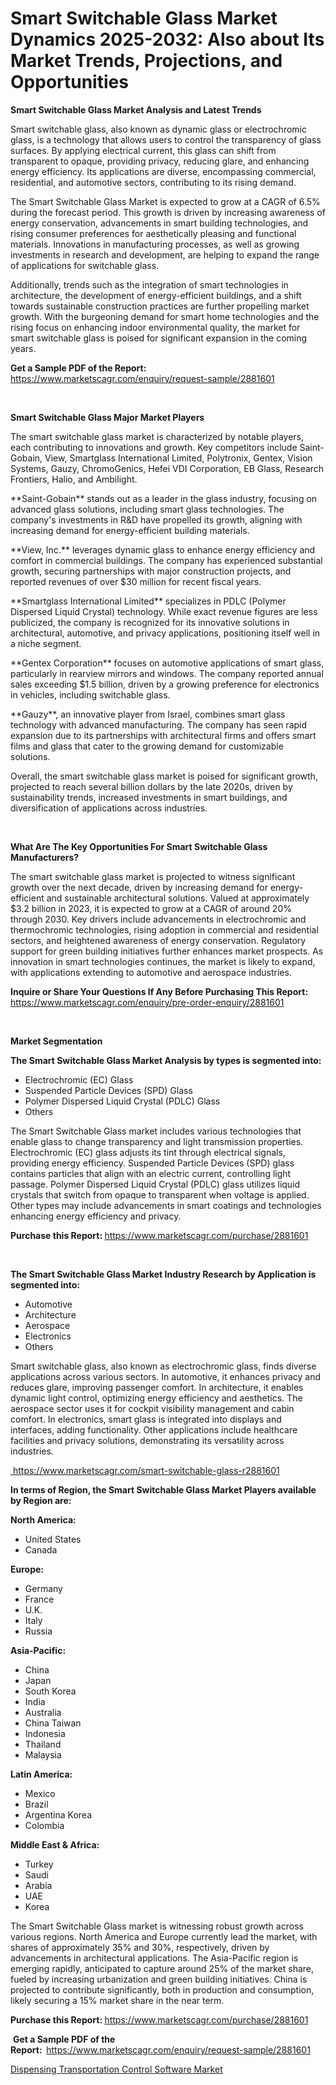 <p><h1>Smart Switchable Glass Market Dynamics 2025-2032: Also about Its Market Trends, Projections, and Opportunities</h1></p><p><strong>Smart Switchable Glass Market Analysis and Latest Trends</strong></p>
<p><p>Smart switchable glass, also known as dynamic glass or electrochromic glass, is a technology that allows users to control the transparency of glass surfaces. By applying electrical current, this glass can shift from transparent to opaque, providing privacy, reducing glare, and enhancing energy efficiency. Its applications are diverse, encompassing commercial, residential, and automotive sectors, contributing to its rising demand.</p><p>The Smart Switchable Glass Market is expected to grow at a CAGR of 6.5% during the forecast period. This growth is driven by increasing awareness of energy conservation, advancements in smart building technologies, and rising consumer preferences for aesthetically pleasing and functional materials. Innovations in manufacturing processes, as well as growing investments in research and development, are helping to expand the range of applications for switchable glass.</p><p>Additionally, trends such as the integration of smart technologies in architecture, the development of energy-efficient buildings, and a shift towards sustainable construction practices are further propelling market growth. With the burgeoning demand for smart home technologies and the rising focus on enhancing indoor environmental quality, the market for smart switchable glass is poised for significant expansion in the coming years.</p></p>
<p><strong>Get a Sample PDF of the Report:&nbsp;</strong> <a href="https://www.marketscagr.com/enquiry/request-sample/2881601?utm_campaign=2136&utm_medium=2&utm_source=Github&utm_content=ia&utm_term=12032025&utm_id=smart-switchable-glass">https://www.marketscagr.com/enquiry/request-sample/2881601</a></p>
<p>&nbsp;</p>
<p><strong>Smart Switchable Glass Major Market Players</strong></p>
<p><p>The smart switchable glass market is characterized by notable players, each contributing to innovations and growth. Key competitors include Saint-Gobain, View, Smartglass International Limited, Polytronix, Gentex, Vision Systems, Gauzy, ChromoGenics, Hefei VDI Corporation, EB Glass, Research Frontiers, Halio, and Ambilight.</p><p>**Saint-Gobain** stands out as a leader in the glass industry, focusing on advanced glass solutions, including smart glass technologies. The company's investments in R&D have propelled its growth, aligning with increasing demand for energy-efficient building materials. </p><p>**View, Inc.** leverages dynamic glass to enhance energy efficiency and comfort in commercial buildings. The company has experienced substantial growth, securing partnerships with major construction projects, and reported revenues of over $30 million for recent fiscal years.</p><p>**Smartglass International Limited** specializes in PDLC (Polymer Dispersed Liquid Crystal) technology. While exact revenue figures are less publicized, the company is recognized for its innovative solutions in architectural, automotive, and privacy applications, positioning itself well in a niche segment.</p><p>**Gentex Corporation** focuses on automotive applications of smart glass, particularly in rearview mirrors and windows. The company reported annual sales exceeding $1.5 billion, driven by a growing preference for electronics in vehicles, including switchable glass.</p><p>**Gauzy**, an innovative player from Israel, combines smart glass technology with advanced manufacturing. The company has seen rapid expansion due to its partnerships with architectural firms and offers smart films and glass that cater to the growing demand for customizable solutions.</p><p>Overall, the smart switchable glass market is poised for significant growth, projected to reach several billion dollars by the late 2020s, driven by sustainability trends, increased investments in smart buildings, and diversification of applications across industries.</p></p>
<p>&nbsp;</p>
<p><strong>What Are The Key Opportunities For Smart Switchable Glass Manufacturers?</strong></p>
<p><p>The smart switchable glass market is projected to witness significant growth over the next decade, driven by increasing demand for energy-efficient and sustainable architectural solutions. Valued at approximately $3.2 billion in 2023, it is expected to grow at a CAGR of around 20% through 2030. Key drivers include advancements in electrochromic and thermochromic technologies, rising adoption in commercial and residential sectors, and heightened awareness of energy conservation. Regulatory support for green building initiatives further enhances market prospects. As innovation in smart technologies continues, the market is likely to expand, with applications extending to automotive and aerospace industries.</p></p>
<p><strong>Inquire or Share Your Questions If Any Before Purchasing This Report:</strong> <a href="https://www.marketscagr.com/enquiry/pre-order-enquiry/2881601?utm_campaign=2136&utm_medium=2&utm_source=Github&utm_content=ia&utm_term=12032025&utm_id=smart-switchable-glass">https://www.marketscagr.com/enquiry/pre-order-enquiry/2881601</a></p>
<p>&nbsp;</p>
<p><strong>Market Segmentation</strong></p>
<p><strong>The Smart Switchable Glass Market Analysis by types is segmented into:</strong></p>
<p><ul><li>Electrochromic (EC) Glass</li><li>Suspended Particle Devices (SPD) Glass</li><li>Polymer Dispersed Liquid Crystal (PDLC) Glass</li><li>Others</li></ul></p>
<p><p>The Smart Switchable Glass market includes various technologies that enable glass to change transparency and light transmission properties. Electrochromic (EC) glass adjusts its tint through electrical signals, providing energy efficiency. Suspended Particle Devices (SPD) glass contains particles that align with an electric current, controlling light passage. Polymer Dispersed Liquid Crystal (PDLC) glass utilizes liquid crystals that switch from opaque to transparent when voltage is applied. Other types may include advancements in smart coatings and technologies enhancing energy efficiency and privacy.</p></p>
<p><strong>Purchase this Report:&nbsp;</strong><a href="https://www.marketscagr.com/purchase/2881601?utm_campaign=2136&utm_medium=2&utm_source=Github&utm_content=ia&utm_term=12032025&utm_id=smart-switchable-glass">https://www.marketscagr.com/purchase/2881601</a></p>
<p>&nbsp;</p>
<p><strong>The Smart Switchable Glass Market Industry Research by Application is segmented into:</strong></p>
<p><ul><li>Automotive</li><li>Architecture</li><li>Aerospace</li><li>Electronics</li><li>Others</li></ul></p>
<p><p>Smart switchable glass, also known as electrochromic glass, finds diverse applications across various sectors. In automotive, it enhances privacy and reduces glare, improving passenger comfort. In architecture, it enables dynamic light control, optimizing energy efficiency and aesthetics. The aerospace sector uses it for cockpit visibility management and cabin comfort. In electronics, smart glass is integrated into displays and interfaces, adding functionality. Other applications include healthcare facilities and privacy solutions, demonstrating its versatility across industries.</p></p>
<p><a href="https://www.marketscagr.com/smart-switchable-glass-r2881601?utm_campaign=2136&utm_medium=2&utm_source=Github&utm_content=ia&utm_term=12032025&utm_id=smart-switchable-glass">&nbsp;https://www.marketscagr.com/smart-switchable-glass-r2881601</a></p>
<p><strong>In terms of Region, the Smart Switchable Glass Market Players available by Region are:</strong></p>
<p>
    <p> <strong> North America: </strong>
        <ul>
            <li>United States</li>
            <li>Canada</li>
        </ul>
        </p> 
    <p> <strong> Europe: </strong>
        <ul>
            <li>Germany</li>
            <li>France</li>
            <li>U.K.</li>
            <li>Italy</li>
            <li>Russia</li>
        </ul>
        </p> 
    <p> <strong> Asia-Pacific: </strong>
        <ul>
            <li>China</li>
            <li>Japan</li>
            <li>South Korea</li>
            <li>India</li>
            <li>Australia</li>
            <li>China Taiwan</li>
            <li>Indonesia</li>
            <li>Thailand</li>
            <li>Malaysia</li>
        </ul>
        </p> 
    <p> <strong> Latin America: </strong>
        <ul>
            <li>Mexico</li>
            <li>Brazil</li>
            <li>Argentina Korea</li>
            <li>Colombia</li>
        </ul>
        </p> 
    <p> <strong> Middle East & Africa: </strong>
        <ul>
            <li>Turkey</li>
            <li>Saudi</li>
            <li>Arabia</li>
            <li>UAE</li>
            <li>Korea</li>
        </ul>
    </p>
    </p>
<p><p>The Smart Switchable Glass market is witnessing robust growth across various regions. North America and Europe currently lead the market, with shares of approximately 35% and 30%, respectively, driven by advancements in architectural applications. The Asia-Pacific region is emerging rapidly, anticipated to capture around 25% of the market share, fueled by increasing urbanization and green building initiatives. China is projected to contribute significantly, both in production and consumption, likely securing a 15% market share in the near term.</p></p>
<p><strong>Purchase this Report: </strong><a href="https://www.marketscagr.com/purchase/2881601?utm_campaign=2136&utm_medium=2&utm_source=Github&utm_content=ia&utm_term=12032025&utm_id=smart-switchable-glass">https://www.marketscagr.com/purchase/2881601</a></p>
<p>&nbsp;<strong>Get a Sample PDF of the Report:&nbsp;&nbsp;</strong><a href="https://www.marketscagr.com/enquiry/request-sample/2881601?utm_campaign=2136&utm_medium=2&utm_source=Github&utm_content=ia&utm_term=12032025&utm_id=smart-switchable-glass">https://www.marketscagr.com/enquiry/request-sample/2881601</a></p>
<p><strong></strong></p>
<p><p><a href="https://github.com/tona7vba/Market-Research-Report-List-1/blob/main/dispensing-transportation-control-software-market.md?utm_campaign=2136&utm_medium=2&utm_source=Github&utm_content=ia&utm_term=12032025&utm_id=smart-switchable-glass">Dispensing Transportation Control Software Market</a></p></p>